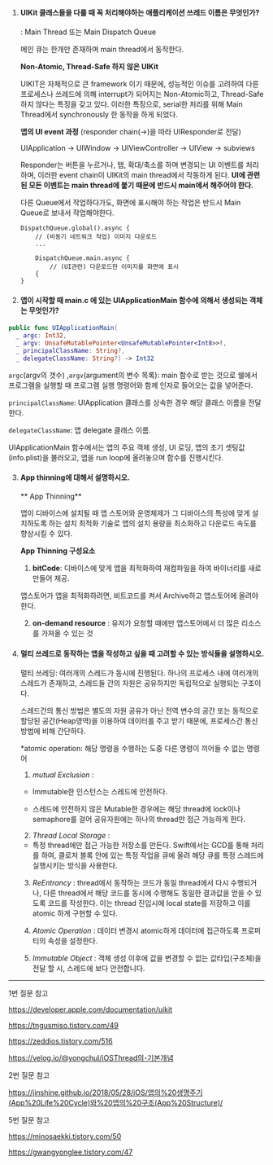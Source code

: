 1. #### UIKit 클래스들을 다룰 때 꼭 처리해야하는 애플리케이션 쓰레드 이름은 무엇인가?

   : Main Thread 또는 Main Dispatch Queue

   메인 큐는 한개만 존재하며 main thread에서 동작한다.  

   

   **Non-Atomic, Thread-Safe 하지 않은 UIKit**

   UIKIT은 자체적으로 큰 framework 이기 때문에, 성능적인 이슈를 고려하여 다른 프로세스나 쓰레드에 의해 interrupt가 되어지는 Non-Atomic하고, Thread-Safe 하지 않다는 특징을 갖고 있다. 이러한 특징으로,  serial한 처리를 위해 Main Thread에서 synchronously 한 동작을 하게 되었다. 

   

   **앱의 UI event 과정** (responder chain(->)을 따라 UIResponder로 전달)

   UIApplication -> UIWindow -> UIViewController -> UIView -> subviews 

   

   Responder는 버튼을 누르거나, 탭, 확대/축소를 하며 변경되는 UI 이벤트를 처리하며, 이러한 event chain이 UIKit의 main thread에서 작동하게 된다. **UI에 관련된 모든 이벤트는 main thread에 붙기 때문에 반드시 main에서 해주어야 한다.** 

   

   다른 Queue에서 작업하다가도, 화면에 표시해야 하는 작업은 반드시 Main Queue로 보내서 작업해야한다. 

   ```
   DispatchQueue.global().async {
       // (비동기 네트워크 작업) 이미지 다운로드
       ...
       
       DispatchQueue.main.async {
           // (UI관련) 다운로드한 이미지를 화면에 표시
       {
   }
   ```

   

2. #### 앱이 시작할 때 main.c 에 있는 UIApplicationMain 함수에 의해서 생성되는 객체는 무엇인가?

   

```swift
public func UIApplicationMain(
  _ argc: Int32,
  _ argv: UnsafeMutablePointer<UnsafeMutablePointer<Int8>>!,
  _ principalClassName: String?,
  _ delegateClassName: String?) -> Int32
```



`argc`(argv의 갯수) ,`argv`(argument의 변수 목록): main 함수로 받는 것으로 쉘에서 프로그램을 실행할 때 프로그램 실행 명령어와 함께 인자로 들어오는 값을 넣어준다.

`principalClassName`: UIApplication 클래스를 상속한 경우 해당 클래스 이름을 전달한다. 

`delegateClassName`: 앱 delegate 클래스 이름. 

UIApplicationMain 함수에서는 앱의 주요 객체 생성, UI 로딩, 앱의 초기 셋팅값(info.plist)을 불러오고, 앱을 run loop에 올려놓으며 함수를 진행시킨다. 



3. #### App thinning에 대해서 설명하시오.

   

   ** App Thinning**

   앱이 디바이스에 설치될 때 앱 스토어와 운영체제가 그 디바이스의 특성에 맞게 설치하도록 하는 설치 최적화 기술로 앱의 설치 용량을 최소화하고 다운로드 속도를 향상시킬 수 있다.

    

   **App Thinning 구성요소** 

   1) **bitCode**: 디바이스에 맞게 앱을 최적화하여 재컴파일을 하여 바이너리를 새로 만들어 제공.

   앱스토어가 앱을 최적화하려면, 비트코드를 켜서 Archive하고 앱스토어에 올려야 한다.

    

   2) **on-demand resource** : 유저가 요청할 때에만 앱스토어에서 더 많은 리소스를 가져올 수 있는 것

   

4. #### 멀티 쓰레드로 동작하는 앱을 작성하고 싶을 때 고려할 수 있는 방식들을 설명하시오.

   

   멀티 쓰레딩: 여러개의 스레드가 동시에 진행된다. 하나의 프로세스 내에 여러개의 스레드가 존재하고, 스레드들 간의 자원은 공유하지만 독립적으로 실행되는 구조이다. 

   스레드간의 통신 방법은 별도의 자원 공유가 아닌 전역 변수의 공간 또는 동적으로 할당된 공간(Heap영역)을 이용하여 데이터를 주고 받기 때문에, 프로세스간 통신 방법에 비해 간단하다. 

   

   *atomic operation: 해당 명령을 수행하는 도중 다른 명령이 끼어들 수 없는 명령어

   

   1) *mutual Exclusion* :

   - Immutable한 인스턴스는 스레드에 안전하다. 

   - 스레드에 안전하지 않은 Mutable한 경우에는 해당 thread에 lock이나 semaphore를 걸어 공유자원에는 하나의 thread만 접근 가능하게 한다.

   

   2) *Thread Local Storage* : 

   - 특정 thread에만 접근 가능한 저장소를 만든다. Swift에서는 GCD를 통해 처리를 하여, 클로저 블록 안에 있는 특정 작업을 큐에 올려 해당 큐를 특정 스레드에 실행시키는 방식을 사용한다. 

     

   3) *ReEntrancy* : thread에서 동작하는 코드가 동일 thread에서 다시 수행되거나, 다른 thread에서 해당 코드를 동시에 수행해도 동일한 결과값을 얻을 수 있도록 코드를 작성한다. 이는 thread 진입시에 local state를 저장하고 이를 atomic 하게 구현할 수 있다. 

   

   4) *Atomic Operation* : 데이터 변경시 atomic하게 데이터에 접근하도록 프로퍼티의 속성을 설정한다.  

   

   5) *Immutable Object* : 객체 생성 이후에 값을 변경할 수 없는 값타입(구조체)을 전달 할 시, 스레드에 보다 안전합니다. 

   

------

1번 질문 참고

https://developer.apple.com/documentation/uikit

https://tngusmiso.tistory.com/49

https://zeddios.tistory.com/516

https://velog.io/@yongchul/iOSThread의-기본개념



2번 질문 참고 

https://jinshine.github.io/2018/05/28/iOS/앱의%20생명주기(App%20Life%20Cycle)와%20앱의%20구조(App%20Structure)/



5번 질문 참고 

https://minosaekki.tistory.com/50

https://gwangyonglee.tistory.com/47


